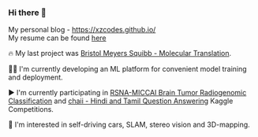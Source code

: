 ### Hi there 👋

My personal blog - https://xzcodes.github.io/
<br>
My resume can be found [here](https://cutt.ly/xQNoKA5)

🔥 My last project was [Bristol Meyers Squibb - Molecular Translation](https://github.com/xzcodes/BMS-Molecular-Translation).


👨‍💻 I'm currently developing an ML platform for convenient model training and deployment. 


▶️ I'm currently participating in [RSNA-MICCAI Brain Tumor Radiogenomic Classification](https://www.kaggle.com/c/rsna-miccai-brain-tumor-radiogenomic-classification) 
and [chaii - Hindi and Tamil Question Answering](https://www.kaggle.com/c/chaii-hindi-and-tamil-question-answering) Kaggle Competitions.  


🚗 I'm interested in self-driving cars, SLAM, stereo vision and 3D-mapping.  


